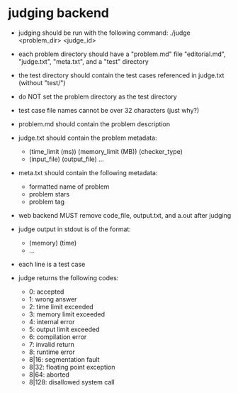 # judging backend

- judging should be run with the following command:
./judge <language> <problem_dir> <judge_id>
- each problem directory should have a "problem.md" file "editorial.md", "judge.txt", "meta.txt", and a "test" directory
- the test directory should contain the test cases referenced in judge.txt (without "test/")
- do NOT set the problem directory as the test directory
- test case file names cannot be over 32 characters (just why?)
- problem.md should contain the problem description
- judge.txt should contain the problem metadata:
	- (time_limit (ms)) (memory_limit (MB)) (checker_type)
	- (input_file) (output_file)
	...
- meta.txt should contain the following metadata:
	- formatted name of problem
	- problem stars
	- problem tag

- web backend MUST remove code_file, output.txt, and a.out after judging

- judge output in stdout is of the format:
	- (memory) (time)
	- ...
- each line is a test case
- judge returns the following codes:
	- 0: accepted
	- 1: wrong answer
	- 2: time limit exceeded
	- 3: memory limit exceeded
	- 4: internal error
	- 5: output limit exceeded
	- 6: compilation error
	- 7: invalid return
	- 8: runtime error
	- 8|16: segmentation fault
	- 8|32: floating point exception
	- 8|64: aborted
	- 8|128: disallowed system call